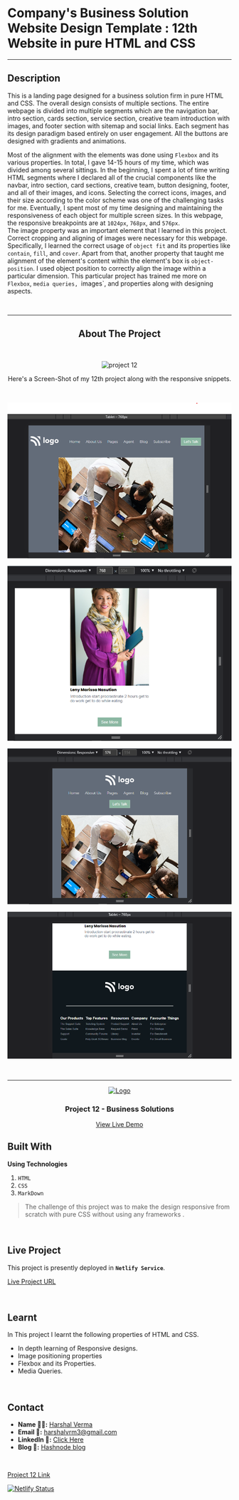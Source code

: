 # Company's Business Solution Website Design Template : 12th Website in pure HTML and CSS

---

## Description
This is a landing page designed for a business solution firm in pure HTML and CSS. The overall design consists of multiple sections. The entire webpage is divided into multiple segments which are the navigation bar, intro section, cards section, service section, creative team introduction with images, and footer section with sitemap and social links. Each segment has its design paradigm based entirely on user engagement. All the buttons are designed with gradients and animations.
<br>

Most of the alignment with the elements was done using `Flexbox` and its various properties. In total, I gave 14-15 hours of my time, which was divided among several sittings. In the beginning, I spent a lot of time writing HTML segments where I declared all of the crucial components like the navbar, intro section, card sections, creative team, button designing, footer, and all of their images, and icons. Selecting the correct icons, images, and their size according to the color scheme was one of the challenging tasks for me. Eventually, I spent most of my time designing and maintaining the responsiveness of each object for multiple screen sizes. In this webpage, the responsive breakpoints are at `1024px`, `768px`, and `576px`.
<br>
The image property was an important element that I learned in this project. Correct cropping and aligning of images were necessary for this webpage. Specifically, I learned the correct usage of `object fit` and its properties like `contain`, `fill`, and `cover`. Apart from that, another property that taught me alignment of the element's content within the element's box is `object-position`. I used object position to correctly align the image within a particular dimension. This particular project has trained me more on `Flexbox`, `media queries, `images`, and properties along with designing aspects.

<br>

---
<div style="text-align: center;">

## About The Project
<br>

![project 12](./ScreenShot/gif.gif)


Here's a Screen-Shot of my 12th project along with the responsive snippets.
<div style="text-align: center;">

<br>

![Responsive](./ScreenShot/SS_01_768px.png)
<br>


![Responsive](./ScreenShot/SS_03_768px.png)
<br>

![Responsive](./ScreenShot/SS_01_576px.png)
<br>

![Responsive](./ScreenShot/SS_03_576px.png)
<br>


</div>
<!-- PROJECT LOGO -->
<br/>
<hr>
<div align="center">
  <a href="https://github.com/harshalvrm">
    <img src="https://learncodeonline.in/mascot.png" alt="Logo" width="80">
  </a>

<h3 align="center">Project 12 - Business Solutions</h3>
  <p align="center">   
    <a href="https://developer-website-project-12.netlify.app/">View Live Demo</a>
  </p>
</div>

</div>

## Built With

**Using Technologies**

1. `HTML`
2. `CSS`
3. `MarkDown`

> The challenge of this project was to make the design responsive from scratch with pure CSS without using any frameworks .

<br>

## Live Project

This project is presently deployed in **`Netlify Service`**.


[Live Project URL](https://developer-website-project-12.netlify.app/)
<br>

<!-- LEARNT -->
<br>

## Learnt
In This project I learnt the following properties of HTML and CSS.
- In depth learning of Responsive designs.
- Image positioning properties
- Flexbox and its Properties. 
- Media Queries.


<br>
<!-- CONTACT -->

## Contact

- **Name 👨‍💻:** [Harshal Verma](https://github.com/harshalvrm)
- **Email 📧:** [harshalvrm3@gmail.com](mailto:harshalvrm3@gmail.com)
- **Linkedln 📝:** [Click Here](https://www.linkedin.com/in/harshalvrm3/)
- **Blog 📝:** [Hashnode blog](https://xadai.hashnode.dev/)

<br>

[Project 12 Link](https://developer-website-project-12.netlify.app/) 

[![Netlify Status](https://api.netlify.com/api/v1/badges/4d947b2a-0788-49fe-a102-619d44ebbb4a/deploy-status)](https://app.netlify.com/sites/developer-website-project-12/deploys)
